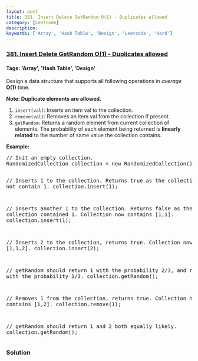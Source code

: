 ```yaml
---
layout: post
title: 381. Insert Delete GetRandom O(1) - Duplicates allowed
category: [Leetcode]
description: 
keywords: ['Array', 'Hash Table', 'Design', 'Leetcode', 'Hard']
---
```

### [381. Insert Delete GetRandom O(1) - Duplicates allowed](https://leetcode.com/problems/insert-delete-getrandom-o1-duplicates-allowed)

#### Tags: 'Array', 'Hash Table', 'Design'

<div class="content__u3I1 question-content__JfgR"><div><p>Design a data structure that supports all following operations in <i>average</i> <b>O(1)</b> time.</p>
<b>Note: Duplicate elements are allowed.</b>
<p>
</p><ol>
<li><code>insert(val)</code>: Inserts an item val to the collection.</li>
<li><code>remove(val)</code>: Removes an item val from the collection if present.</li>
<li><code>getRandom</code>: Returns a random element from current collection of elements. The probability of each element being returned is <b>linearly related</b> to the number of same value the collection contains.</li>
</ol>
<p></p>
<p><b>Example:</b>
</p><pre>// Init an empty collection.
RandomizedCollection collection = new RandomizedCollection();

// Inserts 1 to the collection. Returns true as the collection did not contain 1.
collection.insert(1);

// Inserts another 1 to the collection. Returns false as the collection contained 1. Collection now contains [1,1].
collection.insert(1);

// Inserts 2 to the collection, returns true. Collection now contains [1,1,2].
collection.insert(2);

// getRandom should return 1 with the probability 2/3, and returns 2 with the probability 1/3.
collection.getRandom();

// Removes 1 from the collection, returns true. Collection now contains [1,2].
collection.remove(1);

// getRandom should return 1 and 2 both equally likely.
collection.getRandom();
</pre>
<p></p></div></div>

### Solution
